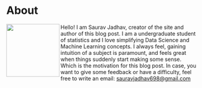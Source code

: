 # About


<img align="left" width="140" height="140" src="https://miro.medium.com/fit/c/262/262/1*1dNDGkmAGPCitU0meKtUUw.jpeg">



Hello! I am Saurav Jadhav, creator of the site and author of this blog post. I am a undergraduate student of statistics and I love simplifying Data Science and Machine Learning concepts. I always feel, gaining intuition of a subject is paramount, and feels great when things suddenly start making some sense. Which is the motivation for this blog post.
In case, you want to give some feedback or have a difficulty, feel free to write an email: [sauravjadhav698@gmail.com](https://www.sauravjadhav698@gmail.com)

